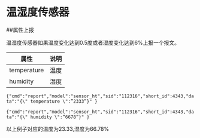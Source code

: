 # 温湿度传感器

##属性上报

温湿度传感器如果温度变化达到0.5度或者湿度变化达到6%上报一个报文。

| 属性 | 说明 |
| --- | --- |
| temperature | 温度 |
| humidity | 湿度 |

```{"cmd":"report","model":"sensor_ht","sid":"112316","short_id":4343,"data":"{\" temperature \":”2333”}" }```

```{"cmd":"report","model":"sensor_ht","sid":"112316","short_id":4343,"data":"{\" humidity \":”6678”}" }```

以上例子对应的温度为23.33,湿度为66.78%
